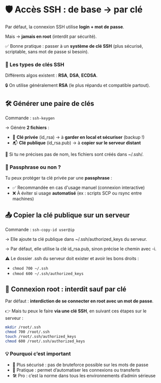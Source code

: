 # **🛡️ Accès SSH : de base → par clé**

Par défaut, la connexion SSH utilise **login + mot de passe**.

Mais → **jamais en root** (interdit par sécurité).

✅ Bonne pratique : passer à un **système de clé SSH** (plus sécurisé, scriptable, sans mot de passe si besoin).

### **🧰 Les types de clés SSH**

Différents algos existent : **RSA**, **DSA**, **ECDSA**. 

🔒 On utilise généralement **RSA** (le plus répandu et compatible partout).



## **🛠️ Générer une paire de clés**

Commande : `ssh-keygen`

→ Génére **2 fichiers** :

- 🔐 **Clé privée** (id_rsa) → à **garder en local et sécuriser** (backup !)
- 📬 **Clé publique** (id_rsa.pub) → à **copier sur le serveur distant**

📝 Si tu ne précises pas de nom, les fichiers sont créés dans ~/.ssh/.



### **🔑 Passphrase ou non ?**

Tu peux protéger ta clé privée par une **passphrase** :

- ✅ Recommandée en cas d'usage manuel (connexion interactive)
- ❌ À éviter si usage **automatisé** (ex : scripts SCP ou rsync entre machines)



## **📤 Copier la clé publique sur un serveur**

Commande : `ssh-copy-id user@ip`

→ Elle ajoute ta clé publique dans ~/.ssh/authorized_keys du serveur.

→ Par défaut, elle utilise la clé id_rsa.pub, sinon précise le chemin avec -i.

⚠️ Le dossier .ssh du serveur doit exister et avoir les bons droits :

- `chmod 700 ~/.ssh`
- `chmod 600 ~/.ssh/authorized_keys`



## **🚫 Connexion root : interdit sauf par clé**

Par défaut : **interdiction de se connecter en root avec un mot de passe**.

👉 Mais tu peux le faire **via une clé SSH**, en suivant ces étapes sur le serveur :
```bash
mkdir /root/.ssh  
chmod 700 /root/.ssh  
touch /root/.ssh/authorized_keys  
chmod 600 /root/.ssh/authorized_keys
```

### **💡 Pourquoi c’est important**

- 🔐 Plus sécurisé : pas de bruteforce possible sur les mots de passe
- 🤖 Pratique : permet d’automatiser les connexions ou transferts
- 🛠️ Pro : c’est la norme dans tous les environnements d’admin sérieuse

